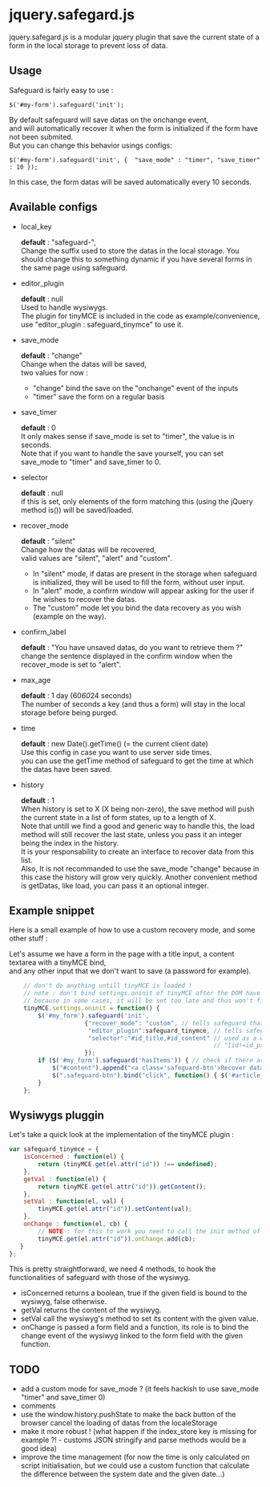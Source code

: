 jquery.safegard.js
==================

jquery.safegard.js is a modular jquery plugin that save the current state of a form in the local storage to prevent loss of data.

Usage
-----

Safeguard is fairly easy to use :

`$('#my-form').safeguard('init');`

By default safeguard will save datas on the onchange event,  
and will automatically recover it when the form is initialized if the form have not been submited.  
But you can change this behavior usings configs:  

`$('#my-form').safeguard('init', { 
                                "save_mode" : "timer",
                                "save_timer" : 10
                                });`

In this case, the form datas will be saved automatically every 10 seconds.


Available configs
-----------------

* local_key 
 
    **default** : "safeguard-",  
    Change the suffix used to store the datas in the local storage.
    You should change this to something dynamic if you have several forms in the same page using safeguard.

* editor_plugin

    **default** : null  
    Used to handle wysiwygs.  
    The plugin for tinyMCE is included in the code as example/convenience, use "editor_plugin : safeguard_tinymce" to use it.

* save_mode

    **default** : "change"  
    Change when the datas will be saved,  
    two values for now :
    * "change" bind the save on the "onchange" event of the inputs
    * "timer" save the form on a regular basis  

* save_timer

    **default** : 0  
    It only makes sense if save_mode is set to "timer", the value is in seconds.  
    Note that if you want to handle the save yourself, you can set save_mode to "timer" and save_timer to 0.

* selector

    **default** : null  
    if this is set, only elements of the form matching this (using the jQuery method is()) will be saved/loaded.

* recover_mode

    **default** : "silent"  
    Change how the datas will be recovered,  
    valid values are "silent", "alert" and "custom".  
    * In "silent" mode, if datas are present in the storage when safeguard is initialized, they will be used to fill the form, without user input.  
    * In "alert" mode, a confirm window will appear asking for the user if he wishes to recover the datas.  
    * The "custom" mode let you bind the data recovery as you wish (example on the way).  

* confirm_label

    **default** : "You have unsaved datas, do you want to retrieve them ?"  
    change the sentence displayed in the confirm window when the recover_mode is set to "alert".

* max_age  

    **default** : 1 day (60*60*24 seconds)  
    The number of seconds a key (and thus a form) will stay in the local storage before being purged.

* time

  **default** : new Date().getTime() (= the current client date)  
  Use this config in case you want to use server side times.  
  you can use the getTime method of safeguard to get the time at which the datas have been saved.  

* history

    **default** : 1  
    When history is set to X (X being non-zero), the save method will push the current state in a list of form states, up to a length of X.  
    Note that untill we find a good and generic way to handle this, the load method will still recover the last state, unless you pass it an integer being the index in the history.  
    It is your responsability to create an interface to recover data from this list.  
    Also, It is not recommanded to use the save_mode "change" because in this case the history will grow very quickly.
    Another convenient method is getDatas, like load, you can pass it an optional integer.


Example snippet
---------------

Here is a small example of how to use a custom recovery mode, and some other stuff :

Let's assume we have a form in the page with a title input, a content textarea with a tinyMCE bind,  
and any other input that we don't want to save (a password for example). 

```javascript
    // don't do anything untill tinyMCE is loaded ! 
    // note : don't bind settings.oninit of tinyMCE after the DOM have been loaded
    // because in some cases, it will be set too late and thus won't fire.
    tinyMCE.settings.oninit = function() { 
        $('#my_form').safeguard('init', 
                     {"recover_mode": "custom", // tells safeguard that we will handle the recovery by ourselves. 
                      "editor_plugin":safeguard_tinymce, // tells safeguard that some fields in the form are tinyMCE bound. 
                      "selector":"#id_title,#id_content" // used as a whitelist, we could also do something like 
                                                         // "[id!=id_password]" if we prefer a blacklist style selector. 
                     }); 
        if ($('#my_form').safeguard('hasItems')) { // check if there are saved datas at initialization time 
            $("#content").append("<a class='safeguard-btn'>Recover datas</a>"); // add a button if it is the case 
            $(".safeguard-btn").bind("click", function() { $('#article_form').safeguard('load'); }); // bind the click on the button to load the saved datas 
        } 
    };

```

Wysiwygs pluggin
----------------

Let's take a quick look at the implementation of the tinyMCE plugin :

```javascript
var safeguard_tinymce = {
    isConcerned : function(el) {
        return (tinyMCE.get(el.attr("id")) !== undefined);
    },
    getVal : function(el) {
        return tinyMCE.get(el.attr("id")).getContent();
    },
    setVal : function(el, val) {
        tinyMCE.get(el.attr("id")).setContent(val);
    },
    onChange : function(el, cb) {
        // NOTE : for this to work you need to call the init method of safeguard AFTER the initialization of tinyMCE
        tinyMCE.get(el.attr("id")).onChange.add(cb);
   }
};
```
This is pretty straightforward, we need 4 methods, to hook the functionalities of safeguard with those of the wysiwyg.
* isConcerned returns a boolean, true if the given field is bound to the wysiwyg, false otherwise.
* getVal returns the content of the wysiwyg.
* setVal call the wysiwyg's method to set its content with the given value.
* onChange is passed a form field and a function, its role is to bind the change event of the wysiwyg linked to the form field with the given function.


TODO
----

* add a custom mode for save_mode ? (it feels hackish to use save_mode "timer" and save_timer 0)
* comments
* use the window.history.pushState to make the back button of the browser cancel the loading of datas from the localeStorage
* make it more robust ! (what happen if the index_store key is missing for example ?! - customs JSON stringify and parse methods would be a good idea)
* improve the time management (for now the time is only calculated on script initialisation, but we could use a custom function that calculate the difference between the system date and the given date...)
